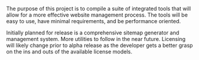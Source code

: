 The purpose of this project is to compile a suite of integrated tools that will allow for a more effective website management process.  The tools will be easy to use, have minimal requirements, and be performance oriented.

Initially planned for release is a comprehensive sitemap generator and management system.  More utilities to follow in the near future.  Licensing will likely change prior to alpha release as the developer gets a better grasp on the ins and outs of the available license models.